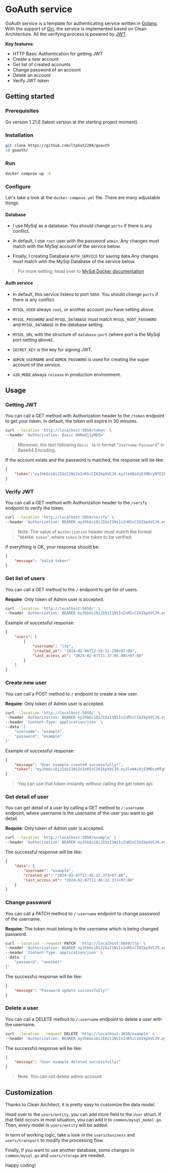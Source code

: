 # GoAuth service

GoAuth service is a template for authenticating service written in [Golang](https://go.dev/). With the support of [Gin](https://github.com/gin-gonic/gin), the service is implemented based on Clean Architecture. All the verifying process is powered by [JWT](https://pkg.go.dev/github.com/golang-jwt/jwt/v5).

**Key features**:
- HTTP Basic Authentication for getting JWT
- Create a new account
- Get list of created accounts
- Change password of an account
- Delete an account
- Verify JWT token

## Getting started

### Prerequisites

Go version 1.21.6 (latest version at the starting project moment).

### Installation

``` bash
git clone https://github.com/ltphat2204/goauth
cd goauth/
```

### Run
``` bash
docker compose up -d
```

### Configure
Let's take a look at the `docker-compose.yml` file. There are many adjustable things.

#### Database
- I use MySql as a database. You should change `ports` if there is any conflict. 

- In default, I use `root` user with the password `admin`. Any changes must match with the MySql account of the service below.

- Finally, I creating Database `AUTH_SERVICE` for saving data.Any changes must match with the MySql Database of the service below.

> For more setting, head over to [MySql Docker documentation](https://hub.docker.com/_/mysql)

#### Auth service
- In default, this service listens to port `5050`. You should change `ports` if there is any conflict. 

- `MYSQL_USER` always `root`, or another account you have setting above.

- `MYSQL_PASSWORD` and `MYSQL_DATABASE` must match `MYSQL_ROOT_PASSWORD` and `MYSQL_DATABASE` in the database setting.

- `MYSQL_URL` with the structure of `database:port` (where port is the MySql port setting above).

- `SECRET_KEY` is the key for signing JWT.

- `ADMIN_USERNAME` and `ADMIN_PASSWORD` is used for creating the super account of the service.

- `GIN_MODE` always `release` in production environment.


## Usage

### Getting JWT
You can call a GET method with Authorization header to the `/token` endpoint to get your token. In default, the token will expire in 30 minutes.

``` bash
curl --location 'http://localhost:5050/token' \
--header 'Authorization: Basic bHRwOjIyMDQ='
```

> Moreover, the text following `Basic ` is in format "`Username:Password`" in Base64 Encoding.

If the account exists and the password is matched, the response will be like:

``` json
{
    "token":"eyJhbGciOiJIUzI1NiIsInR5cCI6IkpXVCJ9.eyJleHAiOjE3MDcyNTE1NDcsInVzZXJuYW1lIjoibHRwIn0.UN3viM1PE0JIrOaNusRysdjS_KkL3eJa6bG889-yr8M"
}
```

### Verify JWT

You can call a GET method with Authorization header to the `/verify` endpoint to verify the token.

``` bash
curl --location 'http://localhost:5050/verify' \
--header 'Authorization: BEARER eyJhbGciOiJIUzI1NiIsInR5cCI6IkpXVCJ9.eyJleHAiOjE3MDcyNTE1NDcsInVzZXJuYW1lIjoibHRwIn0.UN3viM1PE0JIrOaNusRysdjS_KkL3eJa6bG889-yr8M'
```

> Note: The value of `Authorization` header must match the format "`BEARER token`", where `token` is the token to be verified.

If everything is OK, your response should be:

``` json
{
    "message": "Valid token!"
}
```

### Get list of users

You can call a GET method to the `/` endpoint to get list of users.

**Require**: Only token of Admin user is accepted.

``` bash
curl --location 'http://localhost:5050/' \
--header 'Authorization: BEARER eyJhbGciOiJIUzI1NiIsInR5cCI6IkpXVCJ9.eyJleHAiOjE3MDcyNTE1NDcsInVzZXJuYW1lIjoibHRwIn0.UN3viM1PE0JIrOaNusRysdjS_KkL3eJa6bG889-yr8M'
```

Example of successful response:

``` json
{
    "users": [
        {
            "username": "ltp",
            "created_at": "2024-02-06T12:58:31.298+07:00",
            "last_access_at": "2024-02-07T21:37:05.085+07:00"
        }
    ]
}
```

### Create new user

You can call a POST method to `/` endpoint to create a new user.

**Require**: Only token of Admin user is accepted.

``` bash
curl --location 'http://localhost:5050/' \
--header 'Authorization: BEARER eyJhbGciOiJIUzI1NiIsInR5cCI6IkpXVCJ9.eyJleHAiOjE3MDcyNTE1NDcsInVzZXJuYW1lIjoibHRwIn0.UN3viM1PE0JIrOaNusRysdjS_KkL3eJa6bG889-yr8M' \
--header 'Content-Type: application/json' \
--data '{
    "username": "example",
    "password": "example"
}'
```

Example of successful response:

```json
{
    "message": "User example created successfully!",
    "token": "eyJhbGciOiJIUzI1NiIsInR5cCI6IkpXVCJ9.eyJleHAiOjE3MDczMTg5ODIsInVzZXJuYW1lIjoiZXhhbXBsZSJ9.aGwMtDT8SUGCBAMaIzWY49n7ilZo5qgk2nvj7RCPI_c"
}
```

> You can use that token instantly without calling the get token api.

### Get detail of user

You can get detail of a user by calling a GET method to `/:username` endpoint, where username is the username of the user you want to get detail.

**Require**: Only token of Admin user is accepted.

``` bash
curl --location 'http://localhost:5050/example' \
--header 'Authorization: BEARER eyJhbGciOiJIUzI1NiIsInR5cCI6IkpXVCJ9.eyJleHAiOjE3MDcyNTE1NDcsInVzZXJuYW1lIjoibHRwIn0.UN3viM1PE0JIrOaNusRysdjS_KkL3eJa6bG889-yr8M'
```

The successful response will be like:

```json
{
    "data": {
        "username": "example",
        "created_at": "2024-02-07T21:46:22.373+07:00",
        "last_access_at": "2024-02-07T21:46:22.373+07:00"
    }
}
```

### Change password

You can call a PATCH method to `/:username` endpoint to change password of the username.

**Require**: The token must belong to the username which is being changed password.

``` bash
curl --location --request PATCH  'http://localhost:5050/ltp' \
--header 'Authorization: BEARER eyJhbGciOiJIUzI1NiIsInR5cCI6IkpXVCJ9.eyJleHAiOjE3MDcyNTE1NDcsInVzZXJuYW1lIjoibHRwIn0.UN3viM1PE0JIrOaNusRysdjS_KkL3eJa6bG889-yr8M'
--header 'Content-Type: application/json' \
--data '{
    "password": "another"
}'
```

The successful response will be like:

```json
{
    "message": "Password update successfully!"
}
```

### Delete a user

You can call a DELETE method to `/:username` endpoint to delete a user with the username.

``` bash
curl --location --request DELETE 'http://localhost:3030/example' \
--header 'Authorization: BEARER eyJhbGciOiJIUzI1NiIsInR5cCI6IkpXVCJ9.eyJleHAiOjE3MDcyNTE1NDcsInVzZXJuYW1lIjoibHRwIn0.UN3viM1PE0JIrOaNusRysdjS_KkL3eJa6bG889-yr8M'
```

The successful response will be like:

```json
{
    "message": "User example deleted successfully!"
}
```

> Note: You can not delete admin account

## Customization
Thanks to Clean Architect, it is pretty easy to customize the data model.

Head over to the `users/entity`, you can add more field to the `User` struct. If that field occurs in most situation, you can add it to `common/mysql_model.go`. Then, every model in `users/entity` will be added.

In term of working logic, take a look in the `users/business` and `users/transport` to modify the processing flow.

Finally, if you want to use another database, some changes in `common/mysql.go` and `users/storage` are needed.

Happy coding!